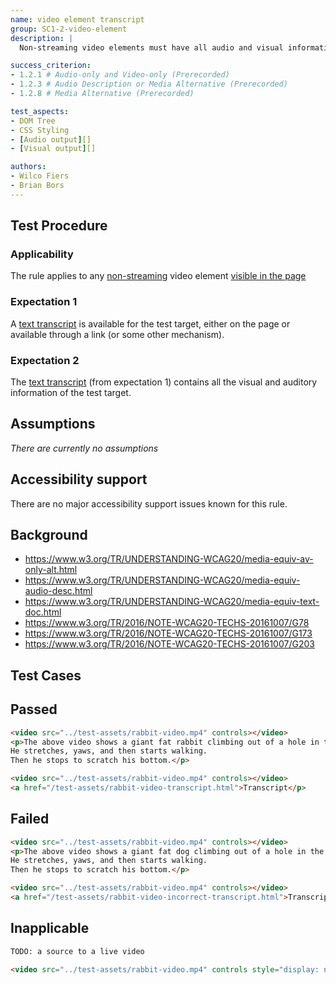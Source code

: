 ```yaml
---
name: video element transcript
group: SC1-2-video-element
description: |
  Non-streaming video elements must have all audio and visual information available in a transcript.

success_criterion:
- 1.2.1 # Audio-only and Video-only (Prerecorded)
- 1.2.3 # Audio Description or Media Alternative (Prerecorded)
- 1.2.8 # Media Alternative (Prerecorded)

test_aspects:
- DOM Tree
- CSS Styling
- [Audio output][]
- [Visual output][]

authors:
- Wilco Fiers
- Brian Bors
---
```


## Test Procedure

### Applicability

The rule applies to any [non-streaming][] video element [visible in the page][]

### Expectation 1

A [text transcript][] is available for the test target, either on the page or available through a link (or some other mechanism).

### Expectation 2

The [text transcript][] (from expectation 1) contains all the visual and auditory information of the test target.

## Assumptions

*There are currently no assumptions*

## Accessibility support

There are no major accessibility support issues known for this rule.

## Background

- https://www.w3.org/TR/UNDERSTANDING-WCAG20/media-equiv-av-only-alt.html
- https://www.w3.org/TR/UNDERSTANDING-WCAG20/media-equiv-audio-desc.html
- https://www.w3.org/TR/UNDERSTANDING-WCAG20/media-equiv-text-doc.html
- https://www.w3.org/TR/2016/NOTE-WCAG20-TECHS-20161007/G78
- https://www.w3.org/TR/2016/NOTE-WCAG20-TECHS-20161007/G173
- https://www.w3.org/TR/2016/NOTE-WCAG20-TECHS-20161007/G203

[audio output]: ../pages/algorithms/audio-output.html
[visual output]: ../pages/algorithms/visual-output.html
[non-streaming]: ../pages/algorithms/non-streaming-media-element.html
[visible in the page]: ../pages/algorithms/visible-in-the-page.html
[text transcript]: https://www.w3.org/TR/WCAG20/#alt-time-based-mediadef

## Test Cases

## Passed

```html
<video src="../test-assets/rabbit-video.mp4" controls></video>
<p>The above video shows a giant fat rabbit climbing out of a hole in the ground. 
He stretches, yaws, and then starts walking. 
Then he stops to scratch his bottom.</p>
```

```html
<video src="../test-assets/rabbit-video.mp4" controls></video>
<a href="/test-assets/rabbit-video-transcript.html">Transcript</p>
```

## Failed

```html
<video src="../test-assets/rabbit-video.mp4" controls></video>
<p>The above video shows a giant fat dog climbing out of a hole in the ground. 
He stretches, yaws, and then starts walking. 
Then he stops to scratch his bottom.</p>
```

```html
<video src="../test-assets/rabbit-video.mp4" controls></video>
<a href="/test-assets/rabbit-video-incorrect-transcript.html">Transcript</p>
```

## Inapplicable

```html
TODO: a source to a live video
```

```html
<video src="../test-assets/rabbit-video.mp4" controls style="display: none;"></video>
```